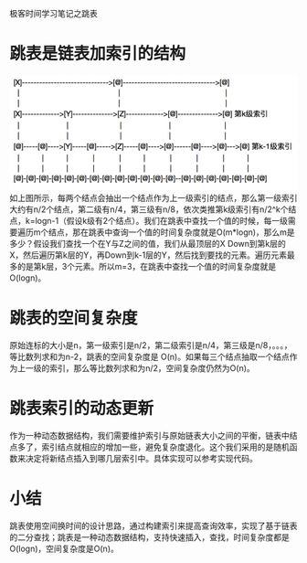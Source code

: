极客时间学习笔记之跳表

#  跳表是链表加索引的结构
![](https://github.com/zhanghemama/DataStructure/blob/master/skipList.png)
如上图所示，每两个结点会抽出一个结点作为上一级索引的结点，那么第一级索引大约有n/2个结点，第二级有n/4，第三级有n/8，依次类推第k级索引有n/2^k个结点，k=logn-1（假设k级有2个结点）。我们在跳表中查找一个值的时候，每一级需要遍历m个结点，那在跳表中查询一个值的时间复杂度就是O(m*logn)，那么m是多少？假设我们查找一个在Y与Z之间的值，我们从最顶层的X Down到第k层的X，然后遍历第k层的Y，再Down到k-1层的Y，然后找到要找的元素。遍历元素最多的是第k层，3个元素。所以m=3，在跳表中查找一个值的时间复杂度就是O(logn)。

# 跳表的空间复杂度
原始连标的大小是n，第一级索引是n/2，第二级索引是n/4，第三级是n/8，。。。，等比数列求和为n-2，跳表的空间复杂度是
O(n)。如果每三个结点抽取一个结点作为上一级的索引，那么等比数列求和为n/2，空间复杂度仍然为O(n)。

# 跳表索引的动态更新
作为一种动态数据结构，我们需要维护索引与原始链表大小之间的平衡，链表中结点多了，索引结点就相应的增加一些，避免复杂度退化。这个我们采用的是随机函数来决定将新结点插入到哪几层索引中。具体实现可以参考实现代码。

# 小结
跳表使用空间换时间的设计思路，通过构建索引来提高查询效率，实现了基于链表的二分查找；跳表是一种动态数据结构，支持快速插入，查找，时间复杂度都是O(logn)，空间复杂度是O(n)。
